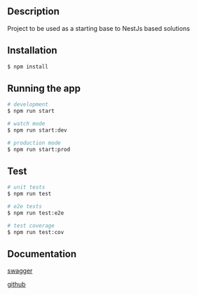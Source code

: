 ## Description
Project to be used as a starting base to NestJs based solutions

## Installation

```bash
$ npm install
```

## Running the app

```bash
# development
$ npm run start

# watch mode
$ npm run start:dev

# production mode
$ npm run start:prod
```

## Test

```bash
# unit tests
$ npm run test

# e2e tests
$ npm run test:e2e

# test coverage
$ npm run test:cov
```

## Documentation
[swagger](http://localhost:3000/api)

[github](https://github.com/marcolangermg/nest-base)
